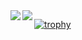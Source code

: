 <a href="https://github.com/anuraghazra/github-readme-stats">
  <img align="left" src="https://github-readme-stats.vercel.app/api?username=ymdkit&count_private=true&show_icons=true" />
</a>
<a href="https://github.com/anuraghazra/github-readme-stats">
  <img align="left" src="https://github-readme-stats.vercel.app/api/top-langs/?username=ymdkit" />
</a>

[![trophy](https://github-profile-trophy.vercel.app/?username=ymdkit&margin-w=30&theme=onedark)](https://github.com/ryo-ma/github-profile-trophy)
